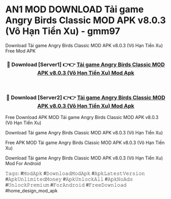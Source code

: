 # AN1 MOD DOWNLOAD Tải game Angry Birds Classic MOD APK v8.0.3 (Vô Hạn Tiền Xu) - gmm97
Download Tải game Angry Birds Classic MOD APK v8.0.3 (Vô Hạn Tiền Xu) Free Mod APK

<div align="center">
<h3>🔴 Download [Server1] 👉👉 <a href="https://apk-comot.site?title=Tải_game_Angry_Birds_Classic_MOD_APK_v8.0.3_(Vô_Hạn_Tiền_Xu)">Tải game Angry Birds Classic MOD APK v8.0.3 (Vô Hạn Tiền Xu) Mod Apk</a></h3><br>

<h3>🔴 Download [Server2] 👉👉 <a href="https://apk-comot.site?title=Tải_game_Angry_Birds_Classic_MOD_APK_v8.0.3_(Vô_Hạn_Tiền_Xu)">Tải game Angry Birds Classic MOD APK v8.0.3 (Vô Hạn Tiền Xu) Mod Apk</a></h3>
</div>


Free Download APK MOD Tải game Angry Birds Classic MOD APK v8.0.3 (Vô Hạn Tiền Xu)

Download Tải game Angry Birds Classic MOD APK v8.0.3 (Vô Hạn Tiền Xu) 

Free APK MOD Tải game Angry Birds Classic MOD APK v8.0.3 (Vô Hạn Tiền Xu) 

Download Tải game Angry Birds Classic MOD APK v8.0.3 (Vô Hạn Tiền Xu) Mod For Android

𝚃𝚊𝚐𝚜: #𝙼𝚘𝚍𝙰𝚙𝚔 #𝙳𝚘𝚠𝚗𝚕𝚘𝚊𝚍𝙼𝚘𝚍𝙰𝚙𝚔 #𝙰𝚙𝚔𝙻𝚊𝚝𝚎𝚜𝚝𝚅𝚎𝚛𝚜𝚒𝚘𝚗 #𝙰𝚙𝚔𝚄𝚗𝚕𝚒𝚖𝚒𝚝𝚎𝚍𝙼𝚘𝚗𝚎𝚢 #𝙰𝚙𝚔𝚄𝚗𝚕𝚘𝚌𝚔𝙰𝚕𝚕 #𝙰𝚙𝚔𝙽𝚘𝙰𝚍𝚜 #𝚄𝚗𝚕𝚘𝚌𝚔𝙿𝚛𝚎𝚖𝚒𝚞𝚖 #𝙵𝚘𝚛𝙰𝚗𝚍𝚛𝚘𝚒𝚍 #𝙵𝚛𝚎𝚎𝙳𝚘𝚠𝚗𝚕𝚘𝚊𝚍 #home_design_mod_apk
